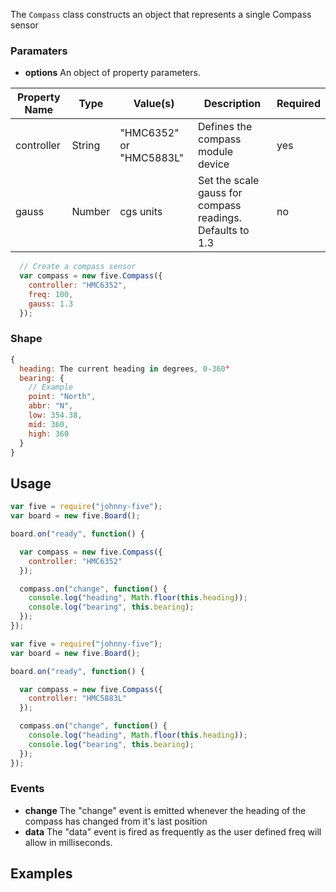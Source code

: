 The `Compass` class constructs an object that represents a single Compass sensor

### Paramaters

 * **options** An object of property parameters.
  <table>
    <thead>
      <tr>
        <th>Property Name</th>
        <th>Type</th>
        <th>Value(s)</th>
        <th>Description</th>
        <th>Required</th>
      </tr>
    </thead>
    <tbody>
      <tr>
        <td>controller</td>
        <td>String</td>
        <td>"HMC6352" or "HMC5883L"</td>
        <td>Defines the compass module device</td>
        <td>yes</td>
      </tr>
      <tr>
        <td>gauss</td>
        <td>Number</td>
        <td>cgs units</td>
        <td>Set the scale gauss for compass readings. Defaults to 1.3</td>
        <td>no</td>
      </tr>
    </tbody>
  </table>

```js
  // Create a compass sensor
  var compass = new five.Compass({
    controller: "HMC6352",
    freq: 100,
    gauss: 1.3
  });
```


### Shape

```js
{
  heading: The current heading in degrees, 0-360°
  bearing: {
    // Example
    point: "North",
    abbr: "N",
    low: 354.38,
    mid: 360,
    high: 360
  }
}
```

## Usage

```js
var five = require("johnny-five");
var board = new five.Board();

board.on("ready", function() {

  var compass = new five.Compass({
    controller: "HMC6352"
  });

  compass.on("change", function() {
    console.log("heading", Math.floor(this.heading));
    console.log("bearing", this.bearing);
  });
});
```

```js
var five = require("johnny-five");
var board = new five.Board();

board.on("ready", function() {

  var compass = new five.Compass({
    controller: "HMC5883L"
  });

  compass.on("change", function() {
    console.log("heading", Math.floor(this.heading));
    console.log("bearing", this.bearing);
  });
});
```

### Events

* **change** The "change" event is emitted whenever the heading of the compass has changed from it's last position
* **data** The "data" event is fired as frequently as the user defined freq will allow in milliseconds.

## Examples

